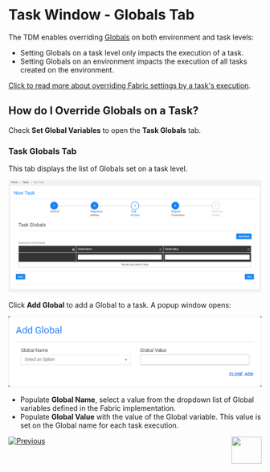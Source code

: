 # Task Window - Globals Tab

The TDM enables overriding [Globals](/articles/08_globals/01_globals_overview.md) on both environment and task levels:

-  Setting Globals on a task level only impacts the execution of a task. 
-  Setting Globals on an environment impacts the execution of all tasks created on the environment.

[Click to read more about overriding Fabric settings by a task's execution](/articles/TDM/tdm_architecture/04_task_execution_overridden_parameters.md).

## How do I Override Globals on a Task?

Check **Set Global Variables** to open the **Task Globals** tab.

### Task Globals Tab

This tab displays the list of Globals set on a task level. 

![task globals](images/task_globals_tab.png)



Click **Add Global** to add a Global to a task. A popup window opens:

![add global](images/task_add_global.png)

- Populate **Global Name**, select a value from the dropdown list of Global variables defined in the Fabric implementation.
- Populate **Global Value** with the value of the Global variable. This value is set on the Global name for each task execution.



 [![Previous](/articles/images/Previous.png)](22_task_execution_timing_tab.md)[<img align="right" width="60" height="54" src="/articles/images/Next.png">](24_task_reference_tab.md)

